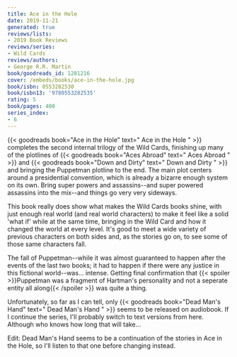 ```yaml
---
title: Ace in the Hole
date: 2019-11-21
generated: true
reviews/lists:
- 2019 Book Reviews
reviews/series:
- Wild Cards
reviews/authors:
- George R.R. Martin
book/goodreads_id: 1281216
cover: /embeds/books/ace-in-the-hole.jpg
book/isbn: 0553282530
book/isbn13: '9780553282535'
rating: 5
book/pages: 400
series_index:
- 6
---
```

{{< goodreads book="Ace in the Hole" text=" Ace in the Hole " >}} completes the second internal trilogy of the Wild Cards, finishing up many of the plotlines of {{< goodreads book="Aces Abroad" text=" Aces Abroad " >}} and {{< goodreads book="Down and Dirty" text=" Down and Dirty " >}} and bringing the Puppetman plotline to the end. The main plot centers around a presidential convention, which is already a bizarre enough system on its own. Bring super powers and assassins--and super powered assassins into the mix--and things go very very sideways.  

This book really does show what makes the Wild Cards books shine, with just enough real world (and real world characters) to make it feel like a solid 'what if' while at the same time, bringing in the Wild Card and how it changed the world at every level. It's good to meet a wide variety of previous characters on both sides and, as the stories go on, to see some of those same characters fall.  

<!--more-->

The fall of Puppetman--while it was almost guaranteed to happen after the events of the last two books; it had to happen if there were any justice in this fictional world--was... intense. Getting final confirmation that  {{< spoiler >}}Puppetman was a fragment of Hartman's personality and not a seperate entity all along{{< /spoiler >}}  was quite a thing.  

Unfortunately, so far as I can tell, only {{< goodreads book="Dead Man's Hand" text=" Dead Man's Hand " >}} seems to be released on audiobook. If I continue the series, I'll probably switch to text versions from here. Although who knows how long that will take...  

Edit: Dead Man's Hand seems to be a continuation of the stories in Ace in the Hole, so I'll listen to that one before changing instead.